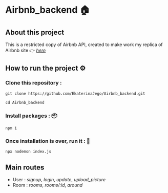 # Airbnb_backend 🏠

## About this project 

This is a restricted copy of Airbnb API, created to make work  my replica of Airbnb site 👉 [_here_](https://github.com/EkaterinaJego/Airbnb_frontend)

## How to run the project ⚙️

### Clone this repository :

`git clone https://github.com/EkaterinaJego/Airbnb_backend.git`

`cd Airbnb_backend`

### Install packages  : 📦

`npm i`

### Once installation is over, run it : 👟

`npx nodemon index.js`

## Main routes 

- User : 
 _signup_,
 _login_, 
 _update_,
 _upload_picture_
- Room :
 _rooms_, 
 _rooms/:id_,
 _around_


